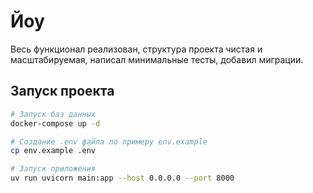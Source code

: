 # Йоу

Весь функционал реализован, структура проекта чистая и масштабируемая, написал минимальные тесты, добавил миграции. 

## Запуск проекта

```bash
# Запуск баз данных
docker-compose up -d

# Создание .env файла по примеру env.example
cp env.example .env

# Запуск приложения
uv run uvicorn main:app --host 0.0.0.0 --port 8000
```